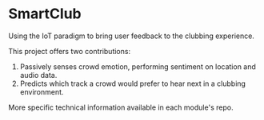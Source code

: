 # SmartClub

Using the IoT paradigm to bring user feedback to the clubbing experience. 

This project offers two contributions:

1. Passively senses crowd emotion, performing sentiment on location and audio data.
2. Predicts which track a crowd would prefer to hear next in a clubbing environment.

More specific technical information available in each module's repo.
